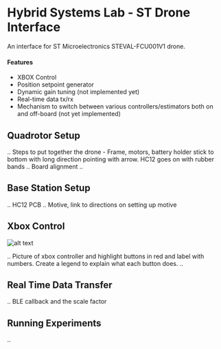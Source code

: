 # Hybrid Systems Lab - ST Drone Interface
An interface for ST Microelectronics STEVAL-FCU001V1 drone.

#### Features
* XBOX Control
* Position setpoint generator
* Dynamic gain tuning (not implemented yet)
* Real-time data tx/rx
* Mechanism to switch between various controllers/estimators both on and off-board (not yet implemented)

## Quadrotor Setup
.. Steps to put together the drone - Frame, motors, battery holder stick to bottom with long direction pointing with arrow. HC12 goes on with rubber bands
.. Board alignment
.. 

## Base Station Setup
.. HC12 PCB
.. Motive, link to directions on setting up motive

## Xbox Control
<!-- ![alt text](https://github.com/[username]/[reponame]/blob/[branch]/image.jpg?raw=true) -->
![alt text](https://lh5.googleusercontent.com/c_s6gWkZE4vTnXfTnp-CAOfSTYxI7504XkgfkIVYkGM8sqxYDNG7A41X8BN8_20mscI=w2400)

.. Picture of xbox controller and highlight buttons in red and label with numbers. Create a legend to explain what each button does.
.. 

## Real Time Data Transfer
.. BLE callback and the scale factor

## Running Experiments
.. 

